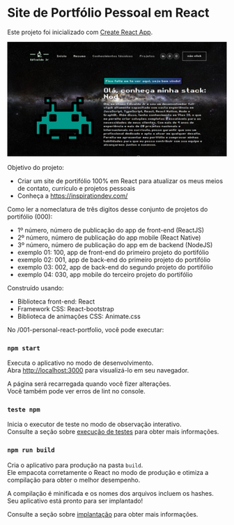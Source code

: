 # Site de Portfólio Pessoal em React

Este projeto foi inicializado com [Create React App](https://github.com/facebook/create-react-app).

<img width="1266" alt="Captura de tela 2022-06-19 às 2 18 18 PM" src="https://raw.githubusercontent.com/Edi6758/001-personal-react-portfolio/master/src/assets/img/project-preview.png">

Objetivo do projeto:

- Criar um site de portifólio 100% em React para atualizar os meus meios de contato, currículo e projetos pessoais
- Conheça a <https://inspirationdev.com/>

Como ler a nomeclatura de três digitos desse conjunto de projetos do portifólio (000):

- 1º número, número de publicação do app de front-end (ReactJS)
- 2º número, número de publicação do app mobile (React Native)
- 3º número, número de publicação do app em de backend (NodeJS)
- exemplo 01: 100, app de front-end do primeiro projeto do portifólio
- exemplo 02: 001, app de back-end do primeiro projeto do portifólio
- exemplo 03: 002, app de back-end do segundo projeto do portifólio
- exemplo 04: 030, app mobile do terceiro projeto do portifólio

Construído usando:

- Biblioteca front-end: React
- Framework CSS: React-bootstrap
- Biblioteca de animações CSS: Animate.css

No /001-personal-react-portfolio, você pode executar:

### `npm start`

Executa o aplicativo no modo de desenvolvimento.\
Abra [http://localhost:3000](http://localhost:3000) para visualizá-lo em seu navegador.

A página será recarregada quando você fizer alterações.\
Você também pode ver erros de lint no console.

### `teste npm`

Inicia o executor de teste no modo de observação interativo.\
Consulte a seção sobre [execução de testes](https://facebook.github.io/create-react-app/docs/running-tests) para obter mais informações.

### `npm run build`

Cria o aplicativo para produção na pasta `build`.\
Ele empacota corretamente o React no modo de produção e otimiza a compilação para obter o melhor desempenho.

A compilação é minificada e os nomes dos arquivos incluem os hashes.\
Seu aplicativo está pronto para ser implantado!

Consulte a seção sobre [implantação](https://facebook.github.io/create-react-app/docs/deployment) para obter mais informações.
